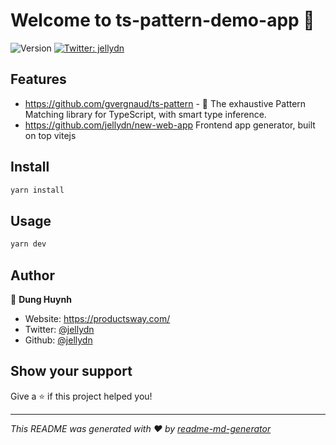 # Welcome to ts-pattern-demo-app 👋

![Version](https://img.shields.io/badge/version-0.0.1-blue.svg?cacheSeconds=2592000)
[![Twitter: jellydn](https://img.shields.io/twitter/follow/jellydn.svg?style=social)](https://twitter.com/jellydn)

## Features

- https://github.com/gvergnaud/ts-pattern - 🎨 The exhaustive Pattern Matching library for TypeScript, with smart type inference.
- https://github.com/jellydn/new-web-app Frontend app generator, built on top vitejs

## Install

```sh
yarn install
```

## Usage

```sh
yarn dev
```

## Author

👤 **Dung Huynh**

- Website: https://productsway.com/
- Twitter: [@jellydn](https://twitter.com/jellydn)
- Github: [@jellydn](https://github.com/jellydn)

## Show your support

Give a ⭐️ if this project helped you!

---

_This README was generated with ❤️ by [readme-md-generator](https://github.com/kefranabg/readme-md-generator)_
